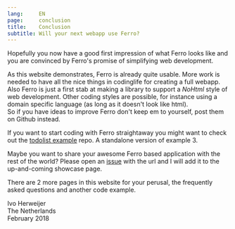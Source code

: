 ```yaml
---
lang:     EN
page:     conclusion
title:    Conclusion
subtitle: Will your next webapp use Ferro?
---
```


Hopefully you now have a good first impression of what Ferro looks
like and you are convinced by Ferro\'s promise of simplifying
web development.

As this website demonstrates, Ferro is already quite usable.
More work is needed to have all the nice things in codinglife
for creating a full webapp.  
Also Ferro is just a first stab at making a library to
support a _NoHtml_ style of web development. Other coding styles
are possible, for instance using a domain specific language
(as long as it doesn\'t look like html).  
So if you have ideas to improve Ferro don\'t keep em to yourself,
post them on Github instead.

If you want to start coding with Ferro straightaway you
might want to check out the
[todolist example](https://github.com/easydatawarehousing/ferro-example-todolist)
repo. A standalone version of example 3.

Maybe you want to share your awesome Ferro based application
with the rest of the world? Please open an
[issue](https://github.com/easydatawarehousing/ferro/issues) with
the url and I will add it to the up-and-coming showcase page.

There are 2 more pages in this website for your perusal,
the frequently asked questions and another code example.

Ivo Herweijer  
The Netherlands  
February 2018